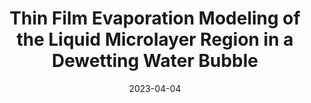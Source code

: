 ---
title: "Thin Film Evaporation Modeling of the Liquid Microlayer Region in a Dewetting Water Bubble"
collection: publications
permalink: /publication/2023-04-04-lakew_2023
date: 2023-04-04
venue: 'Fluids'
paperurl: 'http://kishanbellur.github.io/files/lakew_2023.pdf'
doi: 'https://doi.org/10.3390/fluids8040126'
citation: 'E. Lakew, A. Sarchami, G. Giustini, H. Kim and K. Bellur, "Thin Film Evaporation Modeling of the Liquid Microlayer Region in a Dewetting Water Bubble", Fluids, 8(126), 2023.'
citationNoTitle: 'E. Lakew, A. Sarchami, G. Giustini, H. Kim and K. Bellur, Fluids, 8(126), 2023.'
---
